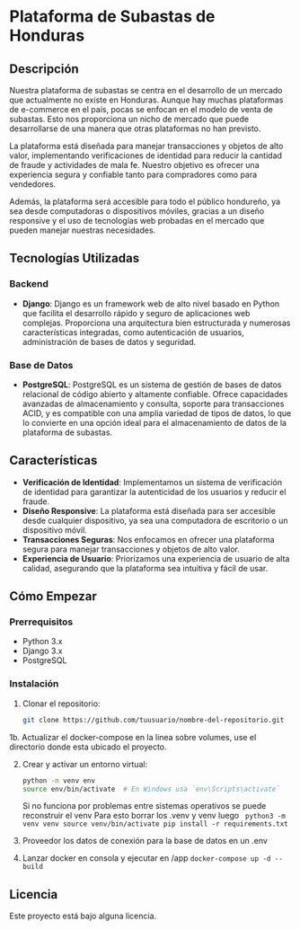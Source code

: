 # Plataforma de Subastas de Honduras

## Descripción

Nuestra plataforma de subastas se centra en el desarrollo de un mercado que actualmente no existe en Honduras. Aunque hay muchas plataformas de e-commerce en el país, pocas se enfocan en el modelo de venta de subastas. Esto nos proporciona un nicho de mercado que puede desarrollarse de una manera que otras plataformas no han previsto. 

La plataforma está diseñada para manejar transacciones y objetos de alto valor, implementando verificaciones de identidad para reducir la cantidad de fraude y actividades de mala fe. Nuestro objetivo es ofrecer una experiencia segura y confiable tanto para compradores como para vendedores.

Además, la plataforma será accesible para todo el público hondureño, ya sea desde computadoras o dispositivos móviles, gracias a un diseño responsive y el uso de tecnologías web probadas en el mercado que pueden manejar nuestras necesidades.

## Tecnologías Utilizadas

### Backend

- **Django**: Django es un framework web de alto nivel basado en Python que facilita el desarrollo rápido y seguro de aplicaciones web complejas. Proporciona una arquitectura bien estructurada y numerosas características integradas, como autenticación de usuarios, administración de bases de datos y seguridad.

### Base de Datos

- **PostgreSQL**: PostgreSQL es un sistema de gestión de bases de datos relacional de código abierto y altamente confiable. Ofrece capacidades avanzadas de almacenamiento y consulta, soporte para transacciones ACID, y es compatible con una amplia variedad de tipos de datos, lo que lo convierte en una opción ideal para el almacenamiento de datos de la plataforma de subastas.

## Características

- **Verificación de Identidad**: Implementamos un sistema de verificación de identidad para garantizar la autenticidad de los usuarios y reducir el fraude.
- **Diseño Responsive**: La plataforma está diseñada para ser accesible desde cualquier dispositivo, ya sea una computadora de escritorio o un dispositivo móvil.
- **Transacciones Seguras**: Nos enfocamos en ofrecer una plataforma segura para manejar transacciones y objetos de alto valor.
- **Experiencia de Usuario**: Priorizamos una experiencia de usuario de alta calidad, asegurando que la plataforma sea intuitiva y fácil de usar.

## Cómo Empezar

### Prerrequisitos

- Python 3.x
- Django 3.x
- PostgreSQL

### Instalación

1. Clonar el repositorio:
    ```bash
    git clone https://github.com/tuusuario/nombre-del-repositorio.git
    ```

1b. Actualizar el docker-compose en la linea sobre volumes, use el directorio donde esta ubicado el proyecto.

2. Crear y activar un entorno virtual:
    ```bash
    python -m venv env
    source env/bin/activate  # En Windows usa `env\Scripts\activate`
    ```
    Si no funciona por problemas entre sistemas operativos se puede reconstruir el venv
     Para esto borrar los .venv y venv
     luego ```
     python3 -m venv venv
     source venv/bin/activate
     pip install -r requirements.txt```

3. Proveedor los datos de conexión para la base de datos en un .env

4. Lanzar docker en consola y ejecutar en /app
   ```docker-compose up -d --build```

## Licencia

Este proyecto está bajo alguna licencia.
